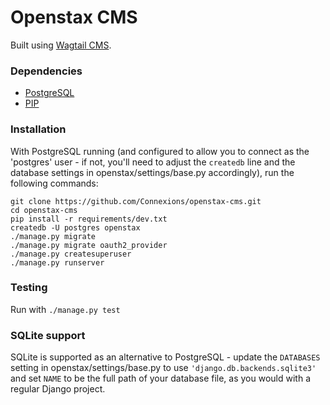 Openstax CMS
=======================

Built using [Wagtail CMS](http://wagtail.io).

### Dependencies
* [PostgreSQL](http://www.postgresql.org)
* [PIP](https://github.com/pypa/pip)

### Installation

With PostgreSQL running (and configured to allow you to connect as the 'postgres' user - if not, you'll need to adjust the `createdb` line and the database settings in openstax/settings/base.py accordingly), run the following commands:

    git clone https://github.com/Connexions/openstax-cms.git
    cd openstax-cms
    pip install -r requirements/dev.txt
    createdb -U postgres openstax
    ./manage.py migrate
    ./manage.py migrate oauth2_provider
    ./manage.py createsuperuser
    ./manage.py runserver

### Testing

Run with ``./manage.py test``

### SQLite support

SQLite is supported as an alternative to PostgreSQL - update the `DATABASES` setting
in openstax/settings/base.py to use `'django.db.backends.sqlite3'` and set `NAME` to be the full path of your database file, as you would with a regular Django project.

